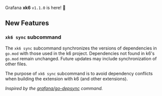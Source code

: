 Grafana **xk6** `v1.1.0` is here! 🎉

## New Features

### `xk6 sync` subcommand

The `xk6 sync` subcommand synchronizes the versions of dependencies in `go.mod` with those used in the k6 project. Dependencies not found in k6's `go.mod` remain unchanged. Future updates may include synchronization of other files.

The purpose of `xk6 sync` subcommand is to avoid dependency conflicts when building the extension with k6 (and other extensions).

*Inspired by the [grafana/go-depsync](https://github.com/grafana/go-depsync) command.*
